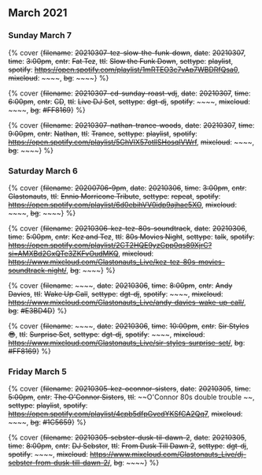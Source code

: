 ## March 2021

### Sunday March 7

{% cover {~~filename~~: ~~20210307-tez-slow-the-funk-down~~, ~~date~~: ~~20210307~~, ~~time~~: ~~3:00pm~~, ~~cntr~~: ~~Fat Tez~~, ~~ttl~~: ~~Slow the Funk Down~~, ~~settype~~: ~~playlist~~, ~~spotify~~: ~~https://open.spotify.com/playlist/1mRTEO3c7vAp7WBDRfQsa0~~, ~~mixcloud~~: ~~~~, ~~bg~~: ~~~~} %}

{% cover {~~filename~~: ~~20210307-cd-sunday-roast-vdj~~, ~~date~~: ~~20210307~~, ~~time~~: ~~6:00pm~~, ~~cntr~~: ~~CD~~, ~~ttl~~: ~~Live DJ Set~~, ~~settype~~: ~~dgt-dj~~, ~~spotify~~: ~~~~, ~~mixcloud~~: ~~~~, ~~bg~~: ~~#FF8169~~} %}

{% cover {~~filename~~: ~~20210307-nathan-trance-woods~~, ~~date~~: ~~20210307~~, ~~time~~: ~~9:00pm~~, ~~cntr~~: ~~Nathan~~, ~~ttl~~: ~~Trance~~, ~~settype~~: ~~playlist~~, ~~spotify~~: ~~https://open.spotify.com/playlist/5GhVlX57otllSHosqIVWrf~~, ~~mixcloud~~: ~~~~, ~~bg~~: ~~~~} %}

### Saturday March 6

{% cover {~~filename~~: ~~20200706-9pm~~, ~~date~~: ~~20210306~~, ~~time~~: ~~3:00pm~~, ~~cntr~~: ~~Glastonauts~~, ~~ttl~~: ~~Ennio Morricone Tribute~~, ~~settype~~: ~~repeat~~, ~~spotify~~: ~~https://open.spotify.com/playlist/6d0ebihVV0idp9ajhae5XO~~, ~~mixcloud~~: ~~~~, ~~bg~~: ~~~~} %}

{% cover {~~filename~~: ~~20210306-kez-tez-80s-soundtrack~~, ~~date~~: ~~20210306~~, ~~time~~: ~~5:00pm~~, ~~cntr~~: ~~Kez and Tez~~, ~~ttl~~: ~~80s Movies Night~~, ~~settype~~: ~~talk~~, ~~spotify~~: ~~https://open.spotify.com/playlist/2CT2HQE9yzGpp0qs89XjrC?si=AMXBd2GxQTe3ZKFvOudMKQ~~, ~~mixcloud~~: ~~https://www.mixcloud.com/Glastonauts_Live/kez-tez-80s-movies-soundtrack-night/~~, ~~bg~~: ~~~~} %}

{% cover {~~filename~~: ~~~~, ~~date~~: ~~20210306~~, ~~time~~: ~~8:00pm~~, ~~cntr~~: ~~Andy Davies~~, ~~ttl~~: ~~Wake Up Call~~, ~~settype~~: ~~dgt-dj~~, ~~spotify~~: ~~~~, ~~mixcloud~~: ~~https://www.mixcloud.com/Glastonauts_Live/andy-davies-wake-up-call/~~, ~~bg~~: ~~#E3BD4D~~} %}

{% cover {~~filename~~: ~~~~, ~~date~~: ~~20210306~~, ~~time~~: ~~10:00pm~~, ~~cntr~~: ~~Sir Styles 😎~~, ~~ttl~~: ~~Surprise Set~~, ~~settype~~: ~~dgt-dj~~, ~~spotify~~: ~~~~, ~~mixcloud~~: ~~https://www.mixcloud.com/Glastonauts_Live/sir-styles-surprise-set/~~, ~~bg~~: ~~#FF8169~~} %}

### Friday March 5

{% cover {~~filename~~: ~~20210305-kez-oconnor-sisters~~, ~~date~~: ~~20210305~~, ~~time~~: ~~5:00pm~~, ~~cntr~~: ~~The O'Connor Sisters~~, ~~ttl~~: ~~O'Connor 80s double trouble ~~, ~~settype~~: ~~playlist~~, ~~spotify~~: ~~https://open.spotify.com/playlist/4cpb5dfpGvedYKSfCA2Qq7~~, ~~mixcloud~~: ~~~~, ~~bg~~: ~~#1C5659~~} %}

{% cover {~~filename~~: ~~20210305-sebster-dusk-til-dawn-2~~, ~~date~~: ~~20210305~~, ~~time~~: ~~8:00pm~~, ~~cntr~~: ~~DJ Sebster~~, ~~ttl~~: ~~From Dusk Till Dawn 2~~, ~~settype~~: ~~dgt-dj~~, ~~spotify~~: ~~~~, ~~mixcloud~~: ~~https://www.mixcloud.com/Glastonauts_Live/dj-sebster-from-dusk-till-dawn-2/~~, ~~bg~~: ~~~~} %}